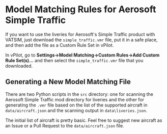 # Model Matching Rules for Aerosoft Simple Traffic

If you want to use the liveries for Aerosoft's Simple Traffic product with VATSIM, just download the `simple_traffic.vmr` file, put it in a safe place, and then add the file as a Custom Rule Set in vPilot.

In vPilot, go to **Settings->Model Matching->Custom Rules->Add Custom Rule Set(s)...** and then select the `simple_traffic.vmr` file that you downloaded.

## Generating a New Model Matching File

There are two Python scripts in the `src` directory: one for scanning the Aerosoft Simple Traffic mod directory for liveries and the other for generating the `.vmr` file based on the list of the supported aircraft in `data/aircraft.json` and the scanning output in `data\liveries.json`.

The initial list of aircraft is pretty basic. Feel free to suggest new aircraft as an Issue or a Pull Request to the `data/aircraft.json` file.
